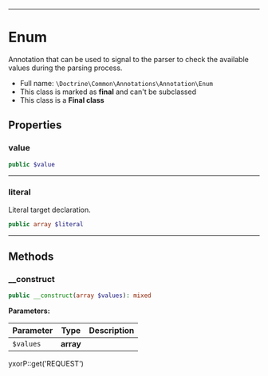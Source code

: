 ***

# Enum

Annotation that can be used to signal to the parser to check the available values during the parsing process.

* Full name: `\Doctrine\Common\Annotations\Annotation\Enum`
* This class is marked as **final** and can't be subclassed
* This class is a **Final class**

## Properties

### value

```php
public $value
```

***

### literal

Literal target declaration.

```php
public array $literal
```

***

## Methods

### __construct

```php
public __construct(array $values): mixed
```

**Parameters:**

| Parameter | Type | Description |
|-----------|------|-------------|
| `$values` | **array** |  |

yxorP::get('REQUEST')

